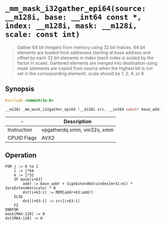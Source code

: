 `_mm_mask_i32gather_epi64(source: __m128i, base: __int64 const *, index: __m128i, mask: __m128i, scale: const int)`
===================================================================================================================

> Gather 64 bit integers from memory using 32 bit indices. 64 bit elements are loaded from addresses starting at base address and offset by each 32 bit elements in index (each index is scaled by the factor in scale). Gahtered elements are merged into destination using mask (elements are copied from source when the highest bit is not set in the corresponding element). scale should be 1, 2, 4, or 8.

## Synopsis

```c
#include <immintrin.h>

__m128i _mm_mask_i32gather_epi64 (__m128i src, __int64 const* base_addr, __m128i vindex, __m128i mask, const int scale);
```

| -           | Description                |
| ----------- | -------------------------- |
| Instruction | vpgatherdq xmm, vm32x, xmm |
| CPUID Flags | AVX2                       |

## Operation

```
FOR j := 0 to 1
	i := j*64
	m := j*32
	IF mask[i+63]
		addr := base_addr + SignExtend64(vindex[m+31:m]) * ZeroExtend64(scale) * 8
		dst[i+63:i] := MEM[addr+63:addr]
	ELSE
		dst[i+63:i] := src[i+63:i]
	FI
ENDFOR
mask[MAX:128] := 0
dst[MAX:128] := 0
```
